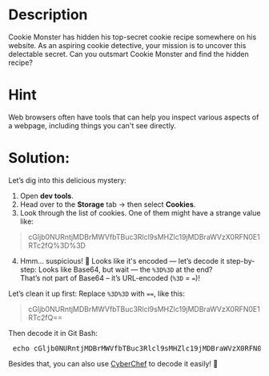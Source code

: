 # Description
Cookie Monster has hidden his top-secret cookie recipe somewhere on his website. As an aspiring cookie detective, your mission is to uncover this delectable secret. Can you outsmart Cookie Monster and find the hidden recipe?

# Hint
Web browsers often have tools that can help you inspect various aspects of a webpage, including things you can't see directly.

# Solution:

Let’s dig into this delicious mystery:
1. Open **dev tools**.
2. Head over to the **Storage** tab → then select **Cookies**.
3. Look through the list of cookies. One of them might have a strange value like:
> cGljb0NURntjMDBrMWVfbTBuc3Rlcl9sMHZlc19jMDBraWVzX0RFN0E1RTc2fQ%3D%3D

4. Hmm... suspicious! 🤔 Looks like it's encoded — let’s decode it step-by-step:
Looks like Base64, but wait — the `%3D%3D` at the end?  
That’s not part of Base64 – it’s URL-encoded (`%3D` = `=`)!

Let’s clean it up first:
Replace `%3D%3D` with `==`, like this:
> cGljb0NURntjMDBrMWVfbTBuc3Rlcl9sMHZlc19jMDBraWVzX0RFN0E1RTc2fQ==

Then decode it in Git Bash:
<pre> echo cGljb0NURntjMDBrMWVfbTBuc3Rlcl9sMHZlc19jMDBraWVzX0RFN0E1RTc2fQ%3D%3D | base64 -d </pre>

Besides that, you can also use [CyberChef](https://gchq.github.io/CyberChef/) to decode it easily! 🎉